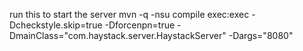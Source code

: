run this to start the server
 mvn -q -nsu compile exec:exec -Dcheckstyle.skip=true -Dforcenpn=true -DmainClass="com.haystack.server.HaystackServer" -Dargs="8080"
